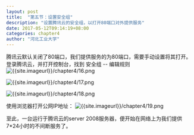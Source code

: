 ```yaml
---
layout: post
title:  "第五节：设置安全组"
description: "设置腾讯云的安全组，以打开80端口对外提供服务"
date: 2017-05-12T09:14:19+08:00
categories: chapter4
author: "河北工业大学"
---
```

腾讯云默认关闭了80端口，我们提供服务的为80端口，需要手动设置将其打开。
登录腾讯云，并打开控制台，找到 安全组 -- 编辑规则
![{{site.imageurl}}/chapter4/16.png]({{site.imageurl}}/chapter4/16.png)

![{{site.imageurl}}/chapter4/17.png]({{site.imageurl}}/chapter4/17.png)

![{{site.imageurl}}/chapter4/18.png]({{site.imageurl}}/chapter4/18.png)

使用浏览器打开公网IP地址：
![{{site.imageurl}}/chapter4/19.png]({{site.imageurl}}/chapter4/19.png)

至此，一台运行于腾讯云的server 2008服务器，便开始在网络上为我们提供7*24小时的不间断服务了。